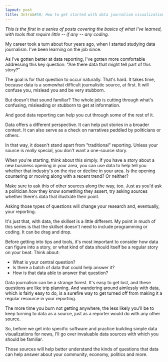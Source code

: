 ```yaml
---
layout: post
title: Intro&#58; How to get started with data journalism visualization, without coding
---
```


_This is the first in a series of posts covering the basics of what I've learned, with tools that require little -- if any -- any coding._

My career took a turn about four years ago, when I started studying data journalism. I've been learning on the job since.

As I've gotten better at data reporting, I've gotten more comfortable addressing this key question: "Are there data that might tell part of this story?"

The goal is for that question to occur naturally. That's hard. It takes time, because data is a somewhat difficult journalistic source, at first. It will confuse you, mislead you and be very stubborn.

But doesn't that sound familiar? The whole job is cutting through what's confusing, misleading or stubborn to get at information.

And good data reporting can help you cut through some of the rest of it.

Data offers a different perspective. It can help put stories in a broader context. It can also serve as a check on narratives peddled by politicians or others.

In that way, it doesn't stand apart from "traditional" reporting. Unless your source is _really_ special, you don't want a one-source story.

When you're starting, think about this simply. If you have a story about a new business opening in your area, you can use data to help tell you whether that industry's on the rise or decline in your area. Is the opening countering or moving along with a recent trend? Or neither?

Make sure to ask this of other sources along the way, too. Just as you'd ask a politician _how_ they know something they assert, try asking sources whether there's data that illustrate their point.

Asking those types of questions will change your research and, eventually, your reporting.

It's just that, with data, the skillset is a little different. My point in much of this series is that the skillset doesn't need to include programming or coding. It can be drag and drop.

Before getting into tips and tools, it's most important to consider how data can figure into a story, or what kind of data should itself be a regular story on your beat. Think about:

* What is your central question?
* Is there a batch of data that could help answer it?
* How is that data able to answer that question?

Data journalism can be a strange forest. It's easy to get lost, and these questions are like trip planning. And wandering around aimlessly with data, which is fairly easy to do, is a surefire way to get turned off from making it a regular resource in your reporting.

The more time you burn not getting anywhere, the less likely you'll be to keep turning to data as a source, just as a reporter would do with any other source.

So, before we get into specific software and practice building simple data visualizations for news, I'll go over invaluable data sources with which you should be familiar.

Those sources will help better understand the kinds of questions that data can help answer about your community, economy, politics and more.
